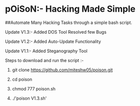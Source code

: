 # pOiSoN:- Hacking Made Simple
##Automate Many Hacking Tasks through a simple bash script.

Update V1.3:-
Added DOS Tool
Resolved few Bugs

Update V1.2:- 
Added Auto-Update Functionality 

Update V1.1:-
Added Steganography Tool
 

Steps to download and run the script :-

1. git clone https://github.com/miteshw05/poison.git

2. cd poison 

3. chmod 777 poison.sh

4. ./'poison V1.3.sh'

